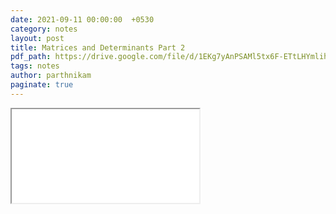```yaml
---
date: 2021-09-11 00:00:00  +0530
category: notes
layout: post
title: Matrices and Determinants Part 2
pdf_path: https://drive.google.com/file/d/1EKg7yAnPSAMl5tx6F-ETtLHYmlihRY-F/preview?usp=sharing
tags: notes
author: parthnikam
paginate: true
---
```


<iframe class="embed-pdf" src="{{ page.pdf_path }}#toolbar=0" seamless="seamless" scrolling="no" style="overflow:hidden"></iframe>
